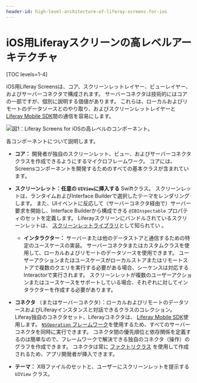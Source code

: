 ```yaml
---
header-id: high-level-architecture-of-liferay-screens-for-ios
---
```


# iOS用Liferayスクリーンの高レベルアーキテクチャ

[TOC levels=1-4]

iOS用Liferay Screensは、コア、スクリーンレットレイヤー、ビューレイヤー、およびサーバーコネクタで構成されます。 サーバーコネクタは技術的にはコアの一部ですが、個別に説明する価値があります。 これらは、ローカルおよびリモートのデータソースとのやり取り、およびスクリーンレットレイヤーと [Liferay Mobile SDK](/docs/7-1/tutorials/-/knowledge_base/t/mobile-sdk)間の通信を容易にします。

![図1：Liferay Screens for iOSの高レベルのコンポーネント。](../../../../images/screens-ios-architecture-01.png)

各コンポーネントについて説明します。

  - **コア：** 開発者が独自のスクリーンレット、ビュー、およびサーバーコネクタクラスを作成できるようにするマイクロフレームワーク。 コアには、Screensコンポーネントを開発するためのすべての基本クラスが含まれています。

  - **スクリーンレット：任意の `UIView`に挿入する** Swiftクラス。 スクリーンレットは、ランタイムおよびInterface Builderで選択したテーマをレンダリングします。 また、UIイベントに反応して（サーバーコネクタ経由で）サーバー要求を開始し、Interface Builderから構成できる `@IBInspectable` プロパティのセットを定義します。 Liferayスクリーンにバンドルされているスクリーンレットは、 [スクリーンレットライブラリ](/docs/7-1/reference/-/knowledge_base/r/screenlets-in-liferay-screens-for-ios)として知られてい
 。</p></li> 
    
      - **インタラクター：** サーバーまたは他のデータストアと通信するための特定のユースケースの実装。 サーバーコネクタまたはカスタムクラスを使用して、ローカルおよびリモートのデータソースを使用できます。 ユーザーアクションまたはユースケースがローカルストアまたはリモートストアで複数のクエリを実行する必要がある場合、シーケンスは対応するInteractorで実行されます。 スクリーンレットが複数のユーザーアクションまたはユースケースをサポートしている場合、それぞれに対してインタラクターを作成する必要があります。

  - **コネクタ** （またはサーバーコネクタ）：ローカルおよびリモートのデータソースおよびLiferayインスタンスと対話できるクラスのコレクション。 Liferay独自のコネクタセット、Liferayコネクタは、 [Liferay Mobile SDK](/docs/7-1/tutorials/-/knowledge_base/t/invoking-liferay-services-in-your-ios-app)使用します。 [`NSOperation` フレームワーク](https://developer.apple.com/library/mac/documentation/General/Conceptual/ConcurrencyProgrammingGuide/OperationObjects/OperationObjects.html#//apple_ref/doc/uid/TP40008091-CH101-SW1)を使用するため、すべてのサーバーコネクタを同時に実行できます。 コネクタ間の優先順位と依存関係を定義するのは簡単なので、フレームワークで解決できる独自のコネクタ（操作）のグラフを作成できます。 コネクタは常に [ファクトリクラス](https://en.wikipedia.org/wiki/Abstract_factory_pattern) を使用して作成されるため、アプリ開発者が挿入できます。

  - **テーマ：** XIBファイルのセットと、ユーザーにスクリーンレットを提示する `UIView` クラス。</ul>
